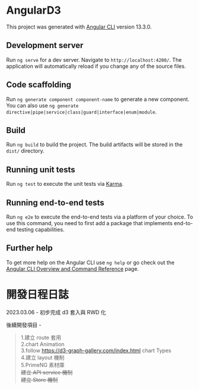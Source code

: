# AngularD3

This project was generated with [Angular CLI](https://github.com/angular/angular-cli) version 13.3.0.

## Development server

Run `ng serve` for a dev server. Navigate to `http://localhost:4200/`. The application will automatically reload if you change any of the source files.

## Code scaffolding

Run `ng generate component component-name` to generate a new component. You can also use `ng generate directive|pipe|service|class|guard|interface|enum|module`.

## Build

Run `ng build` to build the project. The build artifacts will be stored in the `dist/` directory.

## Running unit tests

Run `ng test` to execute the unit tests via [Karma](https://karma-runner.github.io).

## Running end-to-end tests

Run `ng e2e` to execute the end-to-end tests via a platform of your choice. To use this command, you need to first add a package that implements end-to-end testing capabilities.

## Further help

To get more help on the Angular CLI use `ng help` or go check out the [Angular CLI Overview and Command Reference](https://angular.io/cli) page.

# 開發日程日誌

2023.03.06 - 初步完成 d3 套入與 RWD 化

後續開發項目 -

> 1.建立 route 套用  
> 2.chart Animation  
> 3.follow https://d3-graph-gallery.com/index.html chart Types  
> 4.建立 layout 機制  
> 5.PrimeNG 素材庫  
> ~~建立 API service 機制~~  
> ~~建立 Store 機制~~
